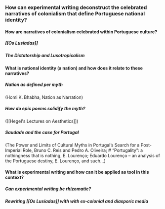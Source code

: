 ### How can experimental writing deconstruct the celebrated narratives of colonialism that define Portuguese national identity? 

#### How are narratives of colonialism celebrated within Portuguese culture?
##### [[Os Lusíadas]]

##### The Dictatorship and Lusotropicalism

#### What is national identity (a nation) and how does it relate to these narratives?

##### Nation as defined per myth 
(Homi K. Bhabha, Nation as Narration)
##### How do epic poems solidify the myth? 
([[Hegel's Lectures on Aesthetics]])
##### *Saudade* and the case for Portugal
 (The Power and Limits of Cultural Myths in Portugal’s Search for a Post-Imperial Role, Bruno C. Reis and Pedro A. Oliveira; # “Portugality”: a nothingness that is nothing, E. Lourenço; Eduardo Lourenço – an analysis of the Portuguese destiny, E. Lourenço, and such...)
 
#### What is experimental writing and how can it be applied as tool in this context?
##### Can experimental writing be rhizomatic?

##### Rewriting [[Os Lusíadas]] with with ex-colonial and diasporic media
